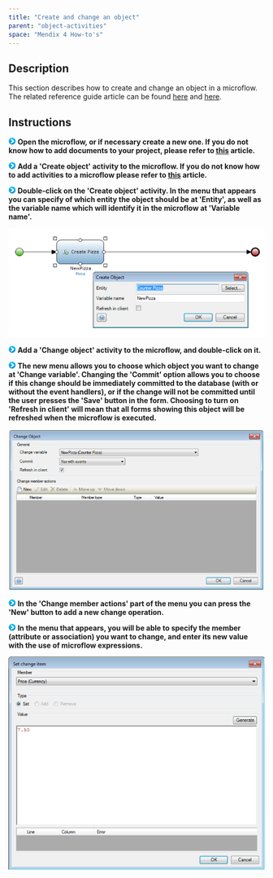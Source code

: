 ```yaml
---
title: "Create and change an object"
parent: "object-activities"
space: "Mendix 4 How-to's"
---
```

## Description

This section describes how to create and change an object in a microflow. The related reference guide article can be found [here](/refguide4/create-object) and [here](/refguide4/change-object).

## Instructions

![](attachments/819203/917932.png) **Open the microflow, or if necessary create a new one. If you do not know how to add documents to your project, please refer to [this](add-documents-to-a-module) article.**

![](attachments/819203/917932.png) **Add a 'Create object' activity to the microflow. If you do not know how to add activities to a microflow please refer to [this](add-an-activity-to-a-microflow) article.**

![](attachments/819203/917932.png) **Double-click on the 'Create object' activity. In the menu that appears you can specify of which entity the object should be at 'Entity', as well as the variable name which will identify it in the microflow at 'Variable name'.**

![](attachments/2621585/2752875.png)

![](attachments/819203/917932.png) **Add a 'Change object' activity to the microflow, and double-click on it.**

![](attachments/819203/917932.png) **The new menu allows you to choose which object you want to change at 'Change variable'. Changing the 'Commit' option allows you to choose if this change should be immediately committed to the database (with or without the event handlers), or if the change will not be committed until the user presses the 'Save' button in the form. Choosing to turn on 'Refresh in client' will mean that all forms showing this object will be refreshed when the microflow is executed.**

![](attachments/2621585/2752865.png)

![](attachments/819203/917932.png) **In the 'Change member actions' part of the menu you can press the 'New' button to add a new change operation.**

![](attachments/819203/917932.png) **In the menu that appears, you will be able to specify the member (attribute or association) you want to change, and enter its new value with the use of microflow expressions.**

![](attachments/2621585/2752866.png)

